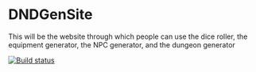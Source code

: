 DNDGenSite
==========

This will be the website through which people can use the dice roller, the equipment generator, the NPC generator, and the dungeon generator

[![Build status](https://ci.appveyor.com/api/projects/status/d5fyqe7id26yrwdf)](https://ci.appveyor.com/project/cidthecoatrack/dndgensite)
